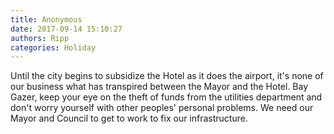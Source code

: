 ```yaml
---
title: Anonymous
date: 2017-09-14 15:10:27
authors: Ripp
categories: Holiday
---
```


 Until the city begins to subsidize the Hotel as it does the airport, it's none of our business what has transpired between the Mayor and the Hotel.  Bay Gazer, keep your eye on the theft of funds from the utilities department and don't worry yourself with other peoples' personal problems.  We need our Mayor and Council to get to work to fix our infrastructure.